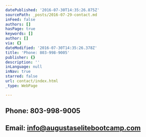 ```yaml
---
datePublished: '2016-07-30T14:35:26.875Z'
sourcePath: _posts/2016-07-29-contact.md
inFeed: false
authors: []
hasPage: true
keywords: []
author: []
via: {}
dateModified: '2016-07-30T14:35:26.378Z'
title: 'Phone: 803-998-9005'
publisher: {}
description: ''
inLanguage: null
inNav: true
starred: false
url: contact/index.html
_type: WebPage

---
```

## Phone: 803-998-9005

## Email: info@augustaselitebootcamp.com